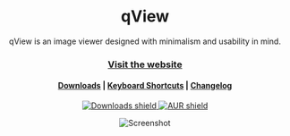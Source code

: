 <h1 align=center>qView</h1>

<p align=center>qView is an image viewer designed with minimalism and usability in mind.</p>

<h3 align=center>
    <a href="https://interversehq.com/qview/">Visit the website</a>
</h3>

<h4 align=center>
    <a href="https://interversehq.com/qview/download">Downloads</a> |
    <a href="https://github.com/jurplel/qView/wiki/Keyboard-Shortcuts">Keyboard Shortcuts</a> |
    <a href="https://interversehq.com/qview/changelog">Changelog</a>
</h4>

<p align=center>
    <a href="https://interversehq.com/qview/download">
        <img alt="Downloads shield" src="https://img.shields.io/github/downloads/jurplel/qview/total.svg?colorB=blue">
    </a>
    <a href="https://aur.archlinux.org/packages/qview/">
        <img alt="AUR shield" src="https://img.shields.io/aur/version/qview.svg">
    </a>
</p>

<p align=center>
    <img alt="Screenshot" src="https://interversehq.com/qview/assets/img/screenshot3.png">
</p>

